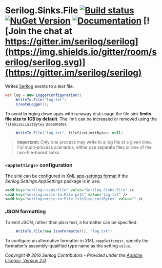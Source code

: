 # Serilog.Sinks.File [![Build status](https://ci.appveyor.com/api/projects/status/hh9gymy0n6tne46j?svg=true)](https://ci.appveyor.com/project/serilog/serilog-sinks-file) [![NuGet Version](http://img.shields.io/nuget/v/Serilog.Sinks.File.svg?style=flat)](https://www.nuget.org/packages/Serilog.Sinks.File/) [![Documentation](https://img.shields.io/badge/docs-wiki-yellow.svg)](https://github.com/serilog/serilog/wiki) [![Join the chat at https://gitter.im/serilog/serilog](https://img.shields.io/gitter/room/serilog/serilog.svg)](https://gitter.im/serilog/serilog)

Writes [Serilog](https://serilog.net) events to a text file.

```csharp
var log = new LoggerConfiguration()
    .WriteTo.File("log.txt")
    .CreateLogger();
```

To avoid bringing down apps with runaway disk usage the file sink **limits file size to 1GB by default**. The limit can be increased or removed using the `fileSizeLimitBytes` parameter.

```csharp
    .WriteTo.File("log.txt", fileSizeLimitBytes: null)
```

> **Important:** Only one process may write to a log file at a given time. For multi-process scenarios, either use separate files or one of the non-file-based sinks.

### `<appSettings>` configuration

The sink can be configured in XML [app-settings format](https://github.com/serilog/serilog/wiki/AppSettings) if the _Serilog.Settings.AppSettings_ package is in use:

```xml
<add key="serilog:using:File" value="Serilog.Sinks.File" />
<add key="serilog:write-to:File.path" value="log.txt" />
<add key="serilog:write-to:File.fileSizeLimitBytes" value="" />
```

### JSON formatting

To emit JSON, rather than plain text, a formatter can be specified:

```csharp
    .WriteTo.File(new JsonFormatter(), "log.txt")
```

To configure an alternative formatter in XML `<appSettings>`, specify the formatter's assembly-qualified type name as the setting `value`.

_Copyright &copy; 2016 Serilog Contributors - Provided under the [Apache License, Version 2.0](http://apache.org/licenses/LICENSE-2.0.html)._
